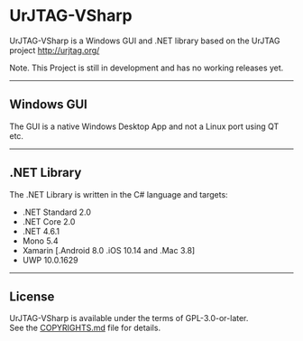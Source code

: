 UrJTAG-VSharp
=============

UrJTAG-VSharp is a Windows GUI and .NET library based on the UrJTAG project http://urjtag.org/

Note. This Project is still in development and has no working releases yet.

----

Windows GUI
-----------
The GUI is a native Windows Desktop App and not a Linux port using QT etc.

----

.NET Library
----------
The .NET Library is written in the C# language and targets:
* .NET Standard 2.0
* .NET Core 2.0
* .NET 4.6.1
* Mono 5.4
* Xamarin [.Android 8.0 .iOS 10.14 and .Mac 3.8]
* UWP 10.0.1629

----

License
-------
UrJTAG-VSharp is available under the terms of GPL-3.0-or-later.  
See the [COPYRIGHTS.md](COPYRIGHTS.md) file for details.